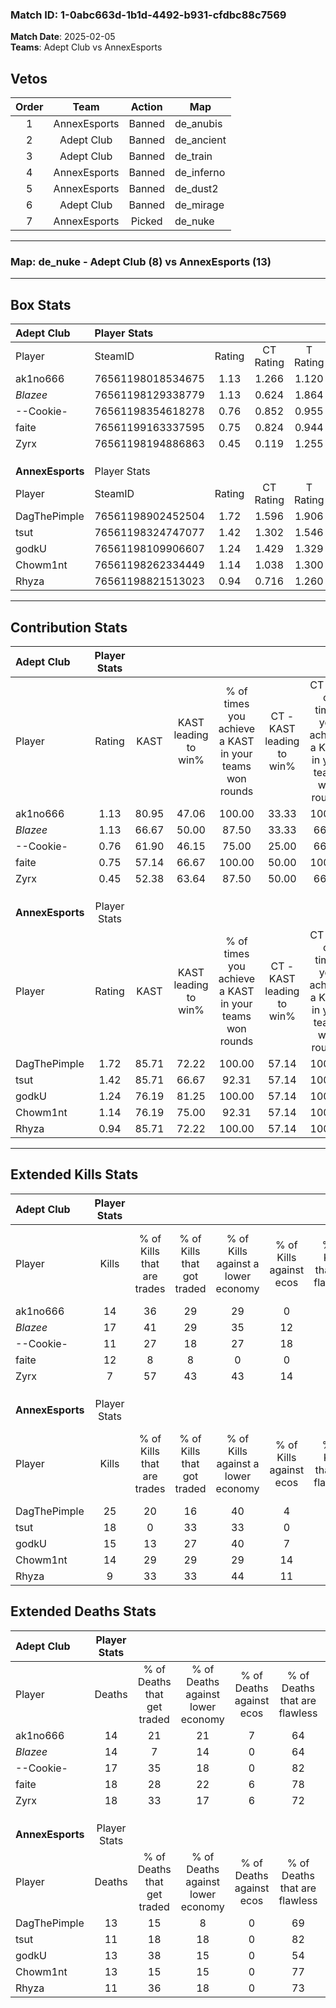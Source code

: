 ### Match ID: 1-0abc663d-1b1d-4492-b931-cfdbc88c7569  
**Match Date**: 2025-02-05  
**Teams**: Adept Club vs AnnexEsports  

## Vetos  

| Order | Team | Action | Map |
| :---: | :--: | :----: | --- |
| 1 | AnnexEsports | Banned | de_anubis |
| 2 | Adept Club | Banned | de_ancient |
| 3 | Adept Club | Banned | de_train |
| 4 | AnnexEsports | Banned | de_inferno |
| 5 | AnnexEsports | Banned | de_dust2 |
| 6 | Adept Club | Banned | de_mirage |
| 7 | AnnexEsports | Picked | de_nuke |

---  

### **Map**: de_nuke - Adept Club (8) vs AnnexEsports (13)  
---  

## Box Stats  

| **Adept Club**   | Player Stats      |        |           |          |       |       |       |         |        |      |     |
| :- | :- | :-: | :-: | :-: | :-: | :-: | :-: | :-: | :-: | :-: | :-: |
| Player           | SteamID           | Rating | CT Rating | T Rating | KAST  |  ADR  | Kills | Assists | Deaths | K/D  | HS% |
| ak1no666         | 76561198018534675 |  1.13  |   1.266   |  1.120   | 80.95 | 76.4  |  14   |    2    |   14   | 1.00 | 14  |
| _Blazee_         | 76561198129338779 |  1.13  |   0.624   |  1.864   | 66.67 | 71.2  |  17   |    2    |   14   | 1.21 | 41  |
| --Cookie-        | 76561198354618278 |  0.76  |   0.852   |  0.955   | 61.90 | 59.8  |  11   |    7    |   17   | 0.65 | 54  |
| faite            | 76561199163337595 |  0.75  |   0.824   |  0.944   | 57.14 | 71.2  |  12   |    1    |   18   | 0.67 | 66  |
| Zyrx             | 76561198194886863 |  0.45  |   0.119   |  1.255   | 52.38 | 48.3  |   7   |    5    |   18   | 0.39 | 71  |
|                  |                   |        |           |          |       |       |       |         |        |      |     |
|                  |                   |        |           |          |       |       |       |         |        |      |     |
|                  |                   |        |           |          |       |       |       |         |        |      |     |
| **AnnexEsports** | Player Stats      |        |           |          |       |       |       |         |        |      |     |
| Player           | SteamID           | Rating | CT Rating | T Rating | KAST  |  ADR  | Kills | Assists | Deaths | K/D  | HS% |
| DagThePimple     | 76561198902452504 |  1.72  |   1.596   |  1.906   | 85.71 | 103.7 |  25   |    1    |   13   | 1.92 | 44  |
| tsut             | 76561198324747077 |  1.42  |   1.302   |  1.546   | 85.71 | 80.5  |  18   |    2    |   11   | 1.64 | 77  |
| godkU            | 76561198109906607 |  1.24  |   1.429   |  1.329   | 76.19 | 91.3  |  15   |   10    |   13   | 1.15 | 60  |
| Chowm1nt         | 76561198262334449 |  1.14  |   1.038   |  1.300   | 76.19 | 77.9  |  14   |    5    |   13   | 1.08 | 78  |
| Rhyza            | 76561198821513023 |  0.94  |   0.716   |  1.260   | 85.71 | 46.0  |   9   |    2    |   11   | 0.82 | 77  |
---  

## Contribution Stats  

| **Adept Club**   | Player Stats |       |                      |                                                        |                           |                                                             |                          |                                                            |
| :- | :-: | :-: | :-: | :-: | :-: | :-: | :-: | :-: |
| Player           |    Rating    | KAST  | KAST leading to win% | % of times you achieve a KAST in your teams won rounds | CT - KAST leading to win% | CT - % of times you achieve a KAST in your teams won rounds | T - KAST leading to win% | T - % of times you achieve a KAST in your teams won rounds |
| ak1no666         |     1.13     | 80.95 |        47.06         |                         100.00                         |           33.33           |                           100.00                            |          62.50           |                           100.00                           |
| _Blazee_         |     1.13     | 66.67 |        50.00         |                         87.50                          |           33.33           |                            66.67                            |          62.50           |                           100.00                           |
| --Cookie-        |     0.76     | 61.90 |        46.15         |                         75.00                          |           25.00           |                            66.67                            |          80.00           |                           80.00                            |
| faite            |     0.75     | 57.14 |        66.67         |                         100.00                         |           50.00           |                           100.00                            |          83.33           |                           100.00                           |
| Zyrx             |     0.45     | 52.38 |        63.64         |                         87.50                          |           50.00           |                            66.67                            |          71.43           |                           100.00                           |
|                  |              |       |                      |                                                        |                           |                                                             |                          |                                                            |
|                  |              |       |                      |                                                        |                           |                                                             |                          |                                                            |
|                  |              |       |                      |                                                        |                           |                                                             |                          |                                                            |
| **AnnexEsports** | Player Stats |       |                      |                                                        |                           |                                                             |                          |                                                            |
| Player           |    Rating    | KAST  | KAST leading to win% | % of times you achieve a KAST in your teams won rounds | CT - KAST leading to win% | CT - % of times you achieve a KAST in your teams won rounds | T - KAST leading to win% | T - % of times you achieve a KAST in your teams won rounds |
| DagThePimple     |     1.72     | 85.71 |        72.22         |                         100.00                         |           57.14           |                           100.00                            |          81.82           |                           100.00                           |
| tsut             |     1.42     | 85.71 |        66.67         |                         92.31                          |           57.14           |                           100.00                            |          72.73           |                           88.89                            |
| godkU            |     1.24     | 76.19 |        81.25         |                         100.00                         |           57.14           |                           100.00                            |          100.00          |                           100.00                           |
| Chowm1nt         |     1.14     | 76.19 |        75.00         |                         92.31                          |           57.14           |                           100.00                            |          88.89           |                           88.89                            |
| Rhyza            |     0.94     | 85.71 |        72.22         |                         100.00                         |           57.14           |                           100.00                            |          81.82           |                           100.00                           |
---  

## Extended Kills Stats  

| **Adept Club**   | Player Stats |                            |                            |                                    |                         |                              |                                 |                                       |                    |           |
| :- | :-: | :-: | :-: | :-: | :-: | :-: | :-: | :-: | :-: | :-: |
| Player           |    Kills     | % of Kills that are trades | % of Kills that got traded | % of Kills against a lower economy | % of Kills against ecos | % of Kills that are flawless | % of Kills that are close duels | % of Kills that are assisted by flash | Pistol Round Kills | AWP Kills |
| ak1no666         |      14      |             36             |             29             |                 29                 |            0            |              79              |                0                |                   0                   |         1          |     5     |
| _Blazee_         |      17      |             41             |             29             |                 35                 |           12            |              59              |                0                |                   0                   |         1          |     0     |
| --Cookie-        |      11      |             27             |             18             |                 27                 |           18            |              73              |                9                |                   9                   |         5          |     0     |
| faite            |      12      |             8              |             8              |                 0                  |            0            |              67              |                8                |                   0                   |         2          |     0     |
| Zyrx             |      7       |             57             |             43             |                 43                 |           14            |              57              |               29                |                   0                   |         1          |     0     |
|                  |              |                            |                            |                                    |                         |                              |                                 |                                       |                    |           |
|                  |              |                            |                            |                                    |                         |                              |                                 |                                       |                    |           |
|                  |              |                            |                            |                                    |                         |                              |                                 |                                       |                    |           |
| **AnnexEsports** | Player Stats |                            |                            |                                    |                         |                              |                                 |                                       |                    |           |
| Player           |    Kills     | % of Kills that are trades | % of Kills that got traded | % of Kills against a lower economy | % of Kills against ecos | % of Kills that are flawless | % of Kills that are close duels | % of Kills that are assisted by flash | Pistol Round Kills | AWP Kills |
| DagThePimple     |      25      |             20             |             16             |                 40                 |            4            |              68              |                4                |                   4                   |         1          |     7     |
| tsut             |      18      |             0              |             33             |                 33                 |            0            |              72              |                0                |                   0                   |         1          |     1     |
| godkU            |      15      |             13             |             27             |                 40                 |            7            |              67              |                7                |                   0                   |         0          |     0     |
| Chowm1nt         |      14      |             29             |             29             |                 29                 |           14            |              86              |                7                |                   0                   |         3          |     0     |
| Rhyza            |      9       |             33             |             33             |                 44                 |           11            |              67              |                0                |                   0                   |         1          |     0     |
## Extended Deaths Stats  

| **Adept Club**   | Player Stats |                             |                                   |                          |                               |                            |                           |               |
| :- | :-: | :-: | :-: | :-: | :-: | :-: | :-: | :-: |
| Player           |    Deaths    | % of Deaths that get traded | % of Deaths against lower economy | % of Deaths against ecos | % of Deaths that are flawless | % of Deaths that are close | % of Deaths while blinded | Deaths to AWP |
| ak1no666         |      14      |             21              |                21                 |            7             |              64               |             7              |             0             |       1       |
| _Blazee_         |      14      |              7              |                14                 |            0             |              64               |             0              |             0             |       2       |
| --Cookie-        |      17      |             35              |                18                 |            0             |              82               |             6              |             0             |       1       |
| faite            |      18      |             28              |                22                 |            6             |              78               |             0              |             6             |       2       |
| Zyrx             |      18      |             33              |                17                 |            6             |              72               |             6              |             0             |       2       |
|                  |              |                             |                                   |                          |                               |                            |                           |               |
|                  |              |                             |                                   |                          |                               |                            |                           |               |
|                  |              |                             |                                   |                          |                               |                            |                           |               |
| **AnnexEsports** | Player Stats |                             |                                   |                          |                               |                            |                           |               |
| Player           |    Deaths    | % of Deaths that get traded | % of Deaths against lower economy | % of Deaths against ecos | % of Deaths that are flawless | % of Deaths that are close | % of Deaths while blinded | Deaths to AWP |
| DagThePimple     |      13      |             15              |                 8                 |            0             |              69               |             15             |             0             |       2       |
| tsut             |      11      |             18              |                18                 |            0             |              82               |             0              |             0             |       1       |
| godkU            |      13      |             38              |                15                 |            0             |              54               |             15             |             8             |       1       |
| Chowm1nt         |      13      |             15              |                15                 |            0             |              77               |             0              |             0             |       1       |
| Rhyza            |      11      |             36              |                18                 |            0             |              73               |             0              |             0             |       0       |

